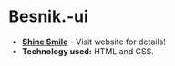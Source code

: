 # Besnik.-ui
-   **[Shine Smile](https://dev-jackal.github.io/Shine-Smile/)** - Visit website for details!
-   **Technology used:** HTML and CSS.
